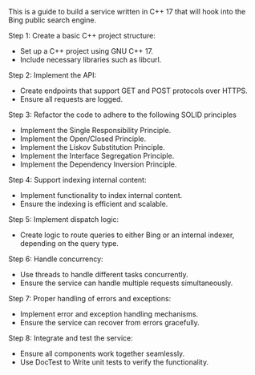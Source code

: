 This is a guide to build a service written in C++ 17 that will hook into the Bing public search engine.

Step 1: Create a basic C++ project structure:
- Set up a C++ project using GNU C++ 17.
- Include necessary libraries such as libcurl.

Step 2: Implement the API:
- Create endpoints that support GET and POST protocols over HTTPS.
- Ensure all requests are logged.

Step 3: Refactor the code to adhere to the following SOLID principles
- Implement the Single Responsibility Principle.
- Implement the Open/Closed Principle.
- Implement the Liskov Substitution Principle.
- Implement the Interface Segregation Principle.
- Implement the Dependency Inversion Principle.

Step 4: Support indexing internal content:
- Implement functionality to index internal content.
- Ensure the indexing is efficient and scalable.

Step 5: Implement dispatch logic:
- Create logic to route queries to either Bing or an internal indexer, depending on the query type.

Step 6: Handle concurrency:
- Use threads to handle different tasks concurrently.
- Ensure the service can handle multiple requests simultaneously.

Step 7: Proper handling of errors and exceptions:
- Implement error and exception handling mechanisms.
- Ensure the service can recover from errors gracefully.

Step 8: Integrate and test the service:
- Ensure all components work together seamlessly.
- Use DocTest to Write unit tests to verify the functionality.

